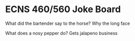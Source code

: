 # ECNS 460/560 Joke Board

What did the bartender say to the horse? Why the long face

What does a nosy pepper do? Gets jalapeno business

